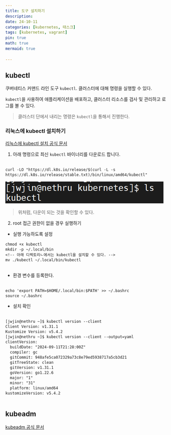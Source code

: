 ```yaml
---
title: 도구 설치하기
description: 
date: 24-10-11
categories: [kubernetes, 태스크]
tags: [kubernetes, vagrant]
pin: true
math: true
mermaid: true

---
```


## kubectl

쿠버네티스 커맨드 라인 도구 `kubectl`. 클러스터에 대해 명령을 실행할 수 있다.

`kubectl`을 사용하여 애플리케이션을 배포하고, 클러스터 리소스를 검사 및 관리하고 로그를 볼 수 있다.

> 클러스터 단에서 내리는 명령은 `kubectl`을 통해서 진행한다.

### 리눅스에 kubectl 설치하기

[리눅스에 kubectl 설치 공식 문서](https://kubernetes.io/ko/docs/tasks/tools/install-kubectl-linux/)

1. 아래 명령으로 최신 `kubectl` 바이너리를 다운로드 합니다.

```shell

curl -LO "https://dl.k8s.io/release/$(curl -L -s https://dl.k8s.io/release/stable.txt)/bin/linux/amd64/kubectl"

```
![](2024-10-11-15-35-13.png)
> 위처럼, 다운이 되는 것을 확인할 수 있다.

2. root 접근 권한이 없을 경우 실행하기

- 실행 가능하도록 설정
```shell
chmod +x kubectl
mkdir -p ~/.local/bin
<!-- 아래 디렉토리ㄴ에서는 kubectl을 설치할 수 있다. -->
mv ./kubectl ~/.local/bin/kubectl 


```

- 환경 변수를 등록한다.

```shell

echo 'export PATH=$HOME/.local/bin:$PATH' >> ~/.bashrc
source ~/.bashrc

```

- 설치 확인

```shell

[jwjin@nethru ~]$ kubectl version --client
Client Version: v1.31.1
Kustomize Version: v5.4.2
[jwjin@nethru ~]$ kubectl version --client --output=yaml
clientVersion:
  buildDate: "2024-09-11T21:28:00Z"
  compiler: gc
  gitCommit: 948afe5ca072329a73c8e79ed5938717a5cb3d21
  gitTreeState: clean
  gitVersion: v1.31.1
  goVersion: go1.22.6
  major: "1"
  minor: "31"
  platform: linux/amd64
kustomizeVersion: v5.4.2


```

## kubeadm

[kubeadm 공식 문서](https://kubernetes.io/docs/setup/production-environment/tools/kubeadm/install-kubeadm/)


